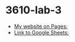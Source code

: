 # 3610-lab-3
- [My website on Pages:](https://toyins-m.github.io/3610-lab-3/)
- [Link to Google Sheets:](https://docs.google.com/spreadsheets/d/1BppkZxZFBvrHXG-u8zSP5fzczb0mMyk2XmaXNtlzlKA/edit?gid=0#gid=0)

